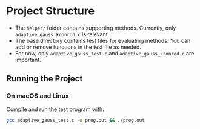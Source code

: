 # Project Structure  
- The `helper/` folder contains supporting methods. Currently, only `adaptive_gauss_kronrod.c` is relevant.  
- The base directory contains test files for evaluating methods. You can add or remove functions in the test file as needed.  
- For now, only `adaptive_gauss_test.c` and `adaptive_gauss_kronrod.c` are important.  

## Running the Project  
### On macOS and Linux  
Compile and run the test program with:  
```sh
gcc adaptive_gauss_test.c -o prog.out && ./prog.out
